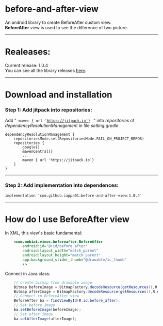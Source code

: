 # before-and-after-view
An android library to create BeforeAfter custom view.</br>
**BeforeAfter** view is used to see the difference of two picture.
***

# Realeases:
 Current release: 1.0.4 </br>
 You can see all the library releases [here](https://github.com/iappa01/before-and-after-view/releases).
***

# Download and installation
### Step 1: Add jitpack into repositories:
 Add "<code> maven { url 'https://jitpack.io'} </code> " into *repositories* of *dependencyResolutionManagement* in file *setting.gradle* 

 
``` Gradle
dependencyResolutionManagement {
    repositoriesMode.set(RepositoriesMode.FAIL_ON_PROJECT_REPOS)
    repositories {
        google()
        mavenCentral()
        ...
        maven { url 'https://jitpack.io'}
    }
}
```

---

### Step 2: Add implementation into dependences:
``` Gradle
implementation 'com.github.iappa01:before-and-after-view:1.0.4'
```

---
# How do I use **BeforeAfter** view

In XML, this view's basic fundamental:</br>

``` xml
    <com.mobiai.views.beforeafter.BeforeAfter
        android:id="@+id/before_after"
        android:layout_width="match_parent"
        android:layout_height="match_parent"
        app:background_slider_thumb="@drawable/ic_thumb"
        />
```

Connect in Java class:
``` java
    // create bitmap from drawable image. 
    Bitmap beforeImage = BitmapFactory.decodeResource(getResources(),R.drawable.before);
    Bitmap afterImage = BitmapFactory.decodeResource(getResources(),R.drawable.after);
    // Connect to BeforeAfter view
    BeforeAfter ba = findViewById(R.id.before_after);
    // Set before image
    ba.setBeforeImage(beforeImage);
    // Set after image
    ba.setAfterImage(afterImage);
```
